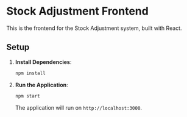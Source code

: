 # Stock Adjustment Frontend

This is the frontend for the Stock Adjustment system, built with React.

## Setup

1.  **Install Dependencies**:

    ```bash
    npm install
    ```

2.  **Run the Application**:

    ```bash
    npm start
    ```

    The application will run on `http://localhost:3000`.